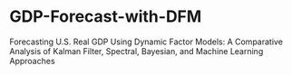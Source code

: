 # GDP-Forecast-with-DFM
Forecasting U.S. Real GDP Using Dynamic Factor Models: A Comparative Analysis of Kalman Filter, Spectral, Bayesian, and Machine Learning Approaches
